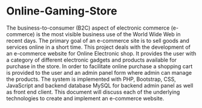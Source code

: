 # Online-Gaming-Store
The business-to-consumer (B2C) aspect of electronic commerce (e-commerce) is the most visible business use of the World Wide Web in recent days. The primary goal of an e-commerce site is to sell goods and services online in a short time. This project deals with the development of an e-commerce website for Online Electronic shop. It provides the user with a category of different electronic gadgets and products available for purchase in the store. In order to facilitate online purchase a shopping cart is provided to the user and an admin panel form where admin can manage the products. The system is implemented with PHP, Bootstrap, CSS, JavaScript and backend database MySQL for backend admin panel as well as front end client. This document will discuss each of the underlying technologies to create and implement an e-commerce website. 
